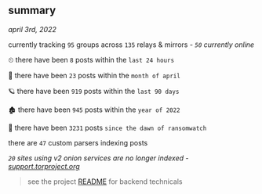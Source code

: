
## summary
_april 3rd, 2022_

currently tracking `95` groups across `135` relays & mirrors - _`50` currently online_

⏲ there have been `8` posts within the `last 24 hours`

🦈 there have been `23` posts within the `month of april`

🪐 there have been `919` posts within the `last 90 days`

🏚 there have been `945` posts within the `year of 2022`

🦕 there have been `3231` posts `since the dawn of ransomwatch`

there are `47` custom parsers indexing posts

_`20` sites using v2 onion services are no longer indexed - [support.torproject.org](https://support.torproject.org/onionservices/v2-deprecation/)_

> see the project [README](https://github.com/thetanz/ransomwatch#ransomwatch--) for backend technicals
